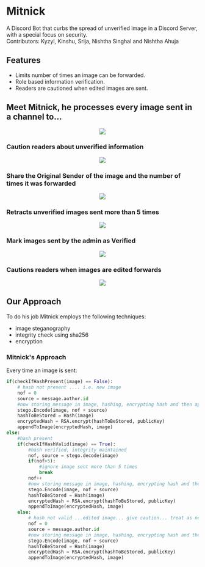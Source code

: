 # Mitnick
A Discord Bot that curbs the spread of unverified image in a Discord Server, with a special focus on security. \
Contributors: Kyzyl, Kinshu, Srija, Nishtha Singhal and Nishtha Ahuja

## Features
- Limits number of times an image can be forwarded.
- Role based information verification.
- Readers are cautioned when edited images are sent.

## Meet Mitnick, he processes every image sent in a channel to...

<p align="middle" float="left">
<img src="https://github.com/kyzylmonteiro/Mitnick/blob/main/demo/processing.gif"  />
</p>

### Caution readers about unverified information
<p align="middle" float="left">
<img src="https://github.com/kyzylmonteiro/Mitnick/blob/main/demo/nonAdminLevel.png"  />
</p>

### Share the Original Sender of the image and the number of times it was forwarded
<p align="middle" float="left">
<img src="https://github.com/kyzylmonteiro/Mitnick/blob/main/demo/infoFeature.png" />
</p>

### Retracts unverified images sent more than 5 times 
<p align="middle" float="left">
<img src="https://github.com/kyzylmonteiro/Mitnick/blob/main/demo/retractionFeature.png" />
</p>

### Mark images sent by the admin as Verified
<p align="middle" float="left">
<img src="https://github.com/kyzylmonteiro/Mitnick/blob/main/demo/adminLevel.png" />
</p>

### Cautions readers when images are edited forwards
<p align="middle" float="left">
<img src="https://github.com/kyzylmonteiro/Mitnick/blob/main/demo/editedImage.png"  />
</p>

## Our Approach
To do his job Mitnick employs the following techniques:
- image steganography
- integrity check using sha256
- encryption

### Mitnick's Approach 
Every time an image is sent:
```python
if(checkIfHashPresent(image) == False):
    # hash not present .... i.e. new image
    nof = 0
    source = message.author.id
    #now storing message in image, hashing, encrypting hash and then appending to image
    stego.Encode(image, nof + source)
    hashToBeStored = Hash(image)
    encryptedHash = RSA.encrypt(hashToBeStored, publicKey)
    appendToImage(encryptedHash, image)
else: 
    #hash present
    if(checkIfHashValid(image) == True):
        #hash verified, integrity maintained
        nof, source = stego.decode(image)
        if(nof>5):
            #ignore image sent more than 5 times
            break
        nof++
        #now storing message in image, hashing, encrypting hash and then appending to image
        stego.Encode(image, nof + source)
        hashToBeStored = Hash(image)
        encryptedHash = RSA.encrypt(hashToBeStored, publicKey)
        appendToImage(encryptedHash, image)
    else:
        # hash not valid ...edited image... give caution... treat as new image
        nof = 0
        source = message.author.id
        #now storing message in image, hashing, encrypting hash and then appending to image
        stego.Encode(image, nof + source)
        hashToBeStored = Hash(image)
        encryptedHash = RSA.encrypt(hashToBeStored, publicKey)
        appendToImage(encryptedHash, image)

```





